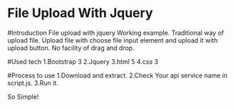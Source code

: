 # File Upload With Jquery

#Introduction
File upload with jquery Working example.  Traditional way of upload file. Upload file with choose file input element and upload it with upload button.  No facility of drag and drop.

#Used tech
1.Bootstrap 3
2.Jquery
3.html 5
4.css 3

#Process to use
1.Download and extract.
2.Check Your api service name in script.js.
3.Run it.

So Simple!



